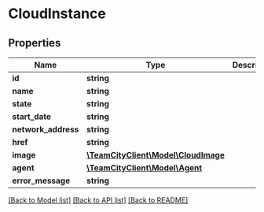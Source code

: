 # CloudInstance

## Properties
Name | Type | Description | Notes
------------ | ------------- | ------------- | -------------
**id** | **string** |  | [optional] 
**name** | **string** |  | [optional] 
**state** | **string** |  | [optional] 
**start_date** | **string** |  | [optional] 
**network_address** | **string** |  | [optional] 
**href** | **string** |  | [optional] 
**image** | [**\TeamCityClient\Model\CloudImage**](CloudImage.md) |  | [optional] 
**agent** | [**\TeamCityClient\Model\Agent**](Agent.md) |  | [optional] 
**error_message** | **string** |  | [optional] 

[[Back to Model list]](../README.md#documentation-for-models) [[Back to API list]](../README.md#documentation-for-api-endpoints) [[Back to README]](../README.md)


